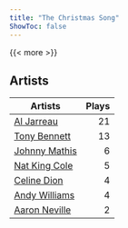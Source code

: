 ```yaml
---
title: "The Christmas Song"
ShowToc: false
---
```


{{< more >}}

## Artists
Artists | Plays 
----- | -----: 
[Al Jarreau](/artists/al-jarreau-1769) | 21
[Tony Bennett](/artists/tony-bennett-2564) | 13
[Johnny Mathis](/artists/johnny-mathis-14581) | 6
[Nat King Cole](/artists/nat-king-cole-3428) | 5
[Celine Dion](/artists/celine-dion-39068) | 4
[Andy Williams](/artists/andy-williams-16425) | 4
[Aaron Neville](/artists/aaron-neville-384) | 2

